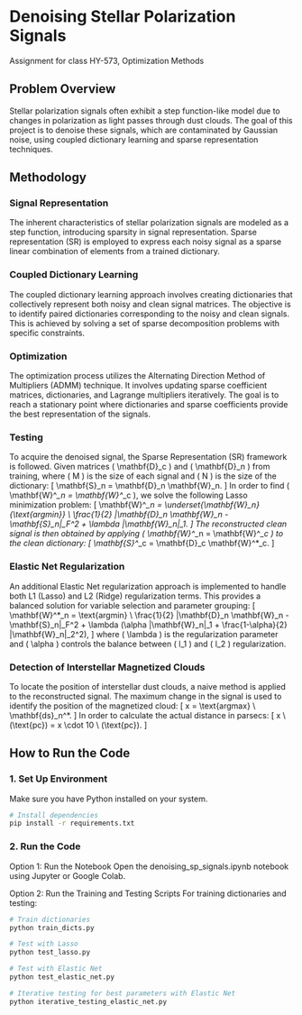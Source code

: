 # Denoising Stellar Polarization Signals
Assignment for class HY-573, Optimization Methods

## Problem Overview
Stellar polarization signals often exhibit a step function-like model due to changes in polarization as light passes through dust clouds. The goal of this project is to denoise these signals, which are contaminated by Gaussian noise, using coupled dictionary learning and sparse representation techniques.

## Methodology
### Signal Representation
The inherent characteristics of stellar polarization signals are modeled as a step function, introducing sparsity in signal representation. Sparse representation (SR) is employed to express each noisy signal as a sparse linear combination of elements from a trained dictionary.

### Coupled Dictionary Learning
The coupled dictionary learning approach involves creating dictionaries that collectively represent both noisy and clean signal matrices. The objective is to identify paired dictionaries corresponding to the noisy and clean signals. This is achieved by solving a set of sparse decomposition problems with specific constraints.

### Optimization
The optimization process utilizes the Alternating Direction Method of Multipliers (ADMM) technique. It involves updating sparse coefficient matrices, dictionaries, and Lagrange multipliers iteratively. The goal is to reach a stationary point where dictionaries and sparse coefficients provide the best representation of the signals.

### Testing
To acquire the denoised signal, the Sparse Representation (SR) framework is followed. Given matrices \( \mathbf{D}_c \) and \( \mathbf{D}_n \) from training, where \( M \) is the size of each signal and \( N \) is the size of the dictionary:
\[
\mathbf{S}_n = \mathbf{D}_n \mathbf{W}_n.
\]
In order to find \( \mathbf{W}^*_n = \mathbf{W}^*_c \), we solve the following Lasso minimization problem:
\[
\mathbf{W}^*_n = \underset{\mathbf{W}_n}{\text{argmin}} \ \frac{1}{2} \|\mathbf{D}_n \mathbf{W}_n - \mathbf{S}_n\|_F^2 + \lambda \|\mathbf{W}_n\|_1.
\]
The reconstructed clean signal is then obtained by applying \( \mathbf{W}^*_n = \mathbf{W}^*_c \) to the clean dictionary:
\[
\mathbf{S}^*_c = \mathbf{D}_c \mathbf{W}^*_c.
\]

### Elastic Net Regularization
An additional Elastic Net regularization approach is implemented to handle both L1 (Lasso) and L2 (Ridge) regularization terms. This provides a balanced solution for variable selection and parameter grouping:
\[
\mathbf{W}^*_n = \text{argmin} \ \frac{1}{2} \|\mathbf{D}_n \mathbf{W}_n - \mathbf{S}_n\|_F^2 + \lambda (\alpha \|\mathbf{W}_n\|_1 + \frac{1-\alpha}{2} \|\mathbf{W}_n\|_2^2),
\]
where \( \lambda \) is the regularization parameter and \( \alpha \) controls the balance between \( l_1 \) and \( l_2 \) regularization.

### Detection of Interstellar Magnetized Clouds
To locate the position of interstellar dust clouds, a naive method is applied to the reconstructed signal. The maximum change in the signal is used to identify the position of the magnetized cloud:
\[
x = \text{argmax} \ \mathbf{ds}_n^*.
\]
In order to calculate the actual distance in parsecs:
\[
x \ (\text{pc}) = x \cdot 10 \ (\text{pc}).
\]


## How to Run the Code

### 1. Set Up Environment

Make sure you have Python installed on your system. 

```bash
# Install dependencies
pip install -r requirements.txt
```

### 2. Run the Code

Option 1: Run the Notebook
Open the denoising_sp_signals.ipynb notebook using Jupyter or Google Colab.

Option 2: Run the Training and Testing Scripts
For training dictionaries and testing:

```bash
# Train dictionaries
python train_dicts.py

# Test with Lasso
python test_lasso.py

# Test with Elastic Net
python test_elastic_net.py

# Iterative testing for best parameters with Elastic Net
python iterative_testing_elastic_net.py
```


